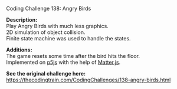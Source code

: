 Coding Challenge 138: Angry Birds

**Description:**  
Play Angry Birds with much less graphics.  
2D simulation of object collision.  
Finite state machine was used to handle the states.  

**Additions:**  
The game resets some time after the bird hits the floor.  
Implemented on [p5js](https://p5js.org/) with the help of [Matter.js](http://brm.io/matter-js/).  
  
**See the original challenge here:**  
https://thecodingtrain.com/CodingChallenges/138-angry-birds.html
